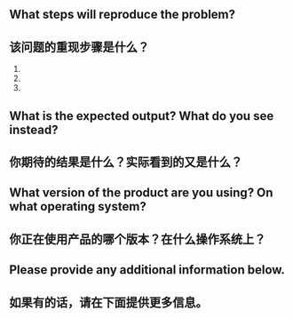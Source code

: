 ## What steps will reproduce the problem? 
## 该问题的重现步骤是什么？
1. 
2. 
3. 

## What is the expected output? What do you see instead? 
## 你期待的结果是什么？实际看到的又是什么？


## What version of the product are you using? On what operating system? 
## 你正在使用产品的哪个版本？在什么操作系统上？


## Please provide any additional information below.
## 如果有的话，请在下面提供更多信息。